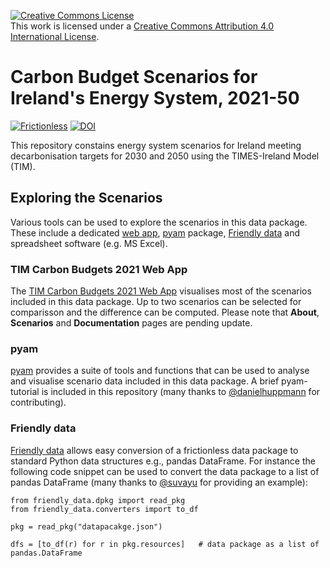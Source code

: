 <a rel="license" href="http://creativecommons.org/licenses/by/4.0/"><img alt="Creative Commons License" style="border-width:0" src="https://i.creativecommons.org/l/by/4.0/88x31.png" /></a><br />This work is licensed under a <a rel="license" href="http://creativecommons.org/licenses/by/4.0/">Creative Commons Attribution 4.0 International License</a>.

# Carbon Budget Scenarios for Ireland's Energy System, 2021-50

[![Frictionless](https://github.com/MaREI-EPMG/ireland-carbon-budget-scenarios-2021/actions/workflows/frictionless.yaml/badge.svg)](https://repository.frictionlessdata.io/report?user=MaREI-EPMG&repo=ireland-carbon-budget-scenarios-2021&flow=frictionless)
[![DOI](https://zenodo.org/badge/DOI/10.5281/zenodo.5517363.svg)](https://doi.org/10.5281/zenodo.5517363)

This repository constains energy system scenarios for Ireland meeting decarbonisation targets for 2030 and 2050 using the TIMES-Ireland Model (TIM).

## Exploring the Scenarios

Various tools can be used to explore the scenarios in this data package. These include a dedicated [web app][TIM Carbon Budgets 2021 SPA], [pyam][pyam github repository] package, [Friendly data][friendly_data github repository] and spreadsheet software (e.g. MS Excel).

### TIM Carbon Budgets 2021 Web App

The [TIM Carbon Budgets 2021 Web App][TIM Carbon Budgets 2021 SPA] visualises most of the scenarios included in this data package. Up to two scenarios can be selected for comparisson and the difference can be computed. Please note that **About**, **Scenarios** and **Documentation** pages are pending update.

### pyam

[pyam][pyam github repository] provides a suite of tools and functions that can be used to analyse and visualise scenario data included in this data package. A brief pyam-tutorial is included in this repository (many thanks to [@danielhuppmann](https://github.com/danielhuppmann/) for contributing).

### Friendly data

[Friendly data][friendly_data github repository] allows easy conversion of a frictionless data package to standard Python data structures e.g., pandas DataFrame. For instance the following code snippet can be used to convert the data package to a list of pandas DataFrame (many thanks to [@suvayu](https://github.com/suvayu/) for providing an example):
```
from friendly_data.dpkg import read_pkg
from friendly_data.converters import to_df

pkg = read_pkg("datapacakge.json")

dfs = [to_df(r) for r in pkg.resources]   # data package as a list of pandas.DataFrame
``` 

[TIM Carbon Budgets 2021 SPA]: https://tim-carbon-budgets-2021.netlify.app/results
[pyam github repository]: https://github.com/IAMconsortium/pyam
[friendly_data github repository]: https://github.com/sentinel-energy/friendly_data